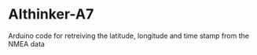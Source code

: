 # AIthinker-A7
Arduino code for retreiving the latitude, longitude and time stamp from the NMEA data
